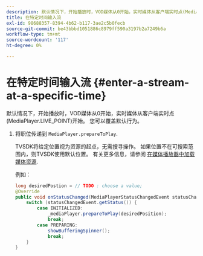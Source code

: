 ```yaml
---
description: 默认情况下，开始播放时，VOD媒体从0开始，实时媒体从客户端实时点(MediaPlayer.LIVE_POINT)开始。 您可以覆盖默认行为。
title: 在特定时间输入流
exl-id: 98688357-8394-4b62-b117-3ae2c5b0fecb
source-git-commit: be43bbbd1051886c8979ff590a3197b2a7249b6a
workflow-type: tm+mt
source-wordcount: '117'
ht-degree: 0%

---
```


# 在特定时间输入流 {#enter-a-stream-at-a-specific-time}

默认情况下，开始播放时，VOD媒体从0开始，实时媒体从客户端实时点(MediaPlayer.LIVE_POINT)开始。 您可以覆盖默认行为。

1. 将职位传递到 `MediaPlayer.prepareToPlay`.

   TVSDK将给定位置视为资源的起点，无需搜寻操作。 如果位置不在可搜索范围内，则TVSDK使用默认位置。 有关更多信息，请参阅 [在媒体播放器中加载媒体资源](../../../tvsdk-3x-android-prog/android-3x-content-playback-options-android2/mediaplayer-initialize-for-video/android-3x-media-resource-load.md).

   例如：

   ```java
   long desiredPostion = // TODO : choose a value; 
   @Override 
   public void onStatusChanged(MediaPlayerStatusChangedEvent statusChangedEvent) {   
       switch (statusChangedEvent.getStatus()) { 
           case INITIALIZED: 
               _mediaPlayer.prepareToPlay(desiredPosition); 
               break; 
           case PREPARING: 
               showBufferingSpinner(); 
               break; 
       } 
   }
   ```
